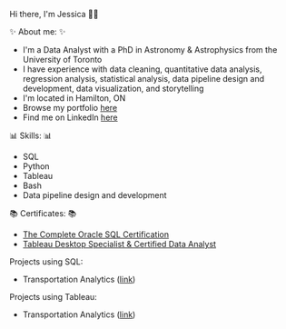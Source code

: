 Hi there, I'm Jessica 👋🏻

✨ About me: ✨
- I'm a Data Analyst with a PhD in Astronomy & Astrophysics from the University of Toronto
- I have experience with data cleaning, quantitative data analysis, regression analysis, statistical analysis, data pipeline design and development, data visualization, and storytelling
- I'm located in Hamilton, ON
- Browse my portfolio [here](https://astrosica.github.io/index.html)
- Find me on LinkedIn [here](https://www.linkedin.com/in/astrosica/)

📊 Skills: 📊
- SQL
- Python
- Tableau
- Bash
- Data pipeline design and development
<!-- - Excel -->

📚 Certificates: 📚
- [The Complete Oracle SQL Certification](https://www.udemy.com/certificate/UC-d5fdc2c9-bb9f-4d3d-bf5a-ab043e4aefde/)
- [Tableau Desktop Specialist & Certified Data Analyst](https://www.udemy.com/certificate/UC-05ac22a9-b23e-44c7-907a-af1bebdcf9e0/)

Projects using SQL:
- Transportation Analytics ([link](https://astrosica.github.io/transportation-analytics.html))

Projects using Tableau:
- Transportation Analytics ([link](https://astrosica.github.io/subway-delay-causes.html))

<!-- Projects using Excel: -->



